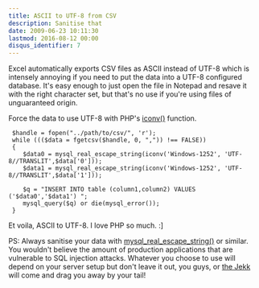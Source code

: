```yaml
---
title: ASCII to UTF-8 from CSV
description: Sanitise that
date: 2009-06-23 10:11:30
lastmod: 2016-08-12 00:00
disqus_identifier: 7
---
```


Excel automatically exports CSV files as ASCII instead of UTF-8 which is intensely annoying if you need to put the data into a UTF-8 configured database. It's easy enough to just open the file in Notepad and resave it with the right character set, but that's no use if you're using files of unguaranteed origin.

Force the data to use UTF-8 with PHP's [iconv()](http://www.php.net/iconv) function.

```
 $handle = fopen("../path/to/csv/", 'r');
 while ((($data = fgetcsv($handle, 0, ",")) !== FALSE))
 {	
    $data0 = mysql_real_escape_string(iconv('Windows-1252', 'UTF-8//TRANSLIT',$data['0']));
    $data1 = mysql_real_escape_string(iconv('Windows-1252', 'UTF-8//TRANSLIT',$data['1']));

    $q = "INSERT INTO table (column1,column2) VALUES ('$data0','$data1') ";
    mysql_query($q) or die(mysql_error());
 }
```

Et voila, ASCII to UTF-8\. I love PHP so much. :]

PS: Always sanitise your data with [mysql_real_escape_string()](http://www.php.net/mysql_real_escape_string) or similar. You wouldn't believe the amount of production applications that are vulnerable to SQL injection attacks. Whatever you choose to use will depend on your server setup but don't leave it out, you guys, or [the Jekk](http://en.wikipedia.org/wiki/Bone_(comics)#Other_characters) will come and drag you away by your tail!